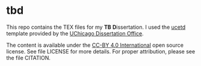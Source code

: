 # tbd

This repo contains the TEX files for my **TB** **D**issertation. I used
the [ucetd][ucetd] template provided by the [UChicago Dissertation
Office][site].

The content is available under the [CC-BY 4.0 International][ccby]
open source license. See file LICENSE for more details. For proper
attribution, please see the file CITATION.

[ucetd]: https://github.com/zuwiki/ucetd-latex
[site]: https://www.lib.uchicago.edu/research/scholar/phd/
[ccby]: https://creativecommons.org/licenses/by/4.0/legalcode
